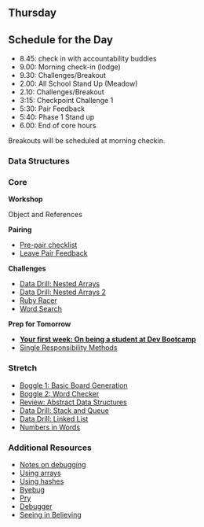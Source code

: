 ## Thursday
## Schedule for the Day

- 8.45: check in with accountability buddies
- 9.00: Morning check-in (lodge)
- 9.30: Challenges/Breakout
- 2.00: All School Stand Up (Meadow)
- 2.10: Challenges/Breakout
- 3:15: Checkpoint Challenge 1
- 5:30: Pair Feedback
- 5:40: Phase 1 Stand up
- 6.00: End of core hours

Breakouts will be scheduled at morning checkin.

### Data Structures

### Core

**Workshop**

Object and References

**Pairing**
- [Pre-pair checklist](../resources/pair-checkin-tips.md)
- [Leave Pair Feedback](../feedback.md)

**Challenges**

- [Data Drill: Nested Arrays](../../../../data-drill-nested-arrays-challenge)
- [Data Drill: Nested Arrays 2](../../../../nested-arrays-2-ruby-for-conversion-and-seeding-challenge)
- [Ruby Racer](../../../../ruby-racer-1-outrageous-fortune-challenge)
- [Word Search](../../../../ruby-word-search-challenge)

**Prep for Tomorrow**

- **[Your first week: On being a student at Dev Bootcamp](../readings/being-at-dev-bootcamp.md)**
- [Single Responsibility Methods](../readings/single-responsibility-methods/README.md)

### Stretch

- [Boggle 1: Basic Board Generation](../../../../boggle-1-basic-board-generation-challenge)
- [Boggle 2: Word Checker](../../../../boggle-2-word-checker-challenge)
- [Review: Abstract Data Structures](../../../../review-abstract-data-structures-challenge)
- [Data Drill: Stack and Queue](../../../../data-drill-stack-and-queue-challenge)
- [Data Drill: Linked List](../../../../data-drill-linked-list-challenge)
- [Numbers in Words](../../../../numbers-in-words-challenge)

### Additional Resources

- [Notes on debugging](../resources/debugging.md)
- [Using arrays](http://blog.teamtreehouse.com/ruby-arrays)
- [Using hashes](http://teamtreehouse.com/library/ruby-foundations#hashes)
- [Byebug](https://rubygems.org/gems/byebug)
- [Pry](http://pryrepl.org/)
- [Debugger](http://www.tutorialspoint.com/ruby/ruby_debugger.htm)
- [Seeing in Believing](https://github.com/JoshCheek/sublime-text-2-seeing-is-believing)
